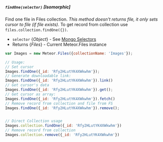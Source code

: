 ##### `findOne(selector)` [*Isomorphic*]

Find one file in Files collection. *This method doesn't returns file, it only sets cursor to file (if file exists)*. To get record from collection use `files.collection.findOne({})`.

 - `selector` {*Object*} - See [Mongo Selectors](http://docs.meteor.com/#selectors)
 - Returns {*Files*} - Current Meteor.Files instance

```javascript
var Images = new Meteor.Files({collectionName: 'Images'});

// Usage:
// Set cursor
Images.findOne({_id: 'Rfy2HLutYK4XWkwhm'});
// Generate downloadable link:
Images.findOne({_id: 'Rfy2HLutYK4XWkwhm'}).link()
// Get cursor's data
Images.findOne({_id: 'Rfy2HLutYK4XWkwhm'}).get();
// Get cursor as array:
Images.findOne({_id: 'Rfy2HLutYK4XWkwhm'}).fetch()
// Remove record from collection and file from FS
Images.findOne({_id: 'Rfy2HLutYK4XWkwhm'}).remove();


// Direct Collection usage
Images.collection.findOne({_id: 'Rfy2HLutYK4XWkwhm'})
// Remove record from collection
Images.collection.remove({_id: 'Rfy2HLutYK4XWkwhm'})
```